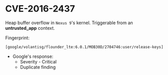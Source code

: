 # CVE-2016-2437

Heap buffer overflow in `Nexus 9`'s kernel. Triggerable from an **untrusted_app** context.

Fingerprint:
```
[google/volantisg/flounder_lte:6.0.1/MOB30D/2704746:user/release-keys]
```

* Google's response: 
  - Severity - Critical
  - Duplicate finding
